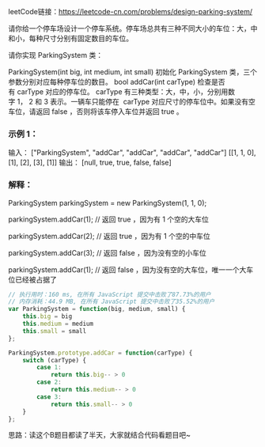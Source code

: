 leetCode链接：https://leetcode-cn.com/problems/design-parking-system/

请你给一个停车场设计一个停车系统。停车场总共有三种不同大小的车位：大，中和小，每种尺寸分别有固定数目的车位。

请你实现 ParkingSystem 类：

ParkingSystem(int big, int medium, int small) 初始化 ParkingSystem 类，三个参数分别对应每种停车位的数目。
bool addCar(int carType) 检查是否有 carType 对应的停车位。 carType 有三种类型：大，中，小，分别用数字 1， 2 和 3 表示。一辆车只能停在  carType 对应尺寸的停车位中。如果没有空车位，请返回 false ，否则将该车停入车位并返回 true 。
 

### 示例 1：

输入：
["ParkingSystem", "addCar", "addCar", "addCar", "addCar"]
[[1, 1, 0], [1], [2], [3], [1]]
输出：
[null, true, true, false, false]

### 解释：

ParkingSystem parkingSystem = new ParkingSystem(1, 1, 0);

parkingSystem.addCar(1); // 返回 true ，因为有 1 个空的大车位

parkingSystem.addCar(2); // 返回 true ，因为有 1 个空的中车位

parkingSystem.addCar(3); // 返回 false ，因为没有空的小车位

parkingSystem.addCar(1); // 返回 false ，因为没有空的大车位，唯一一个大车位已经被占据了

```js
// 执行用时：160 ms, 在所有 JavaScript 提交中击败了87.73%的用户
// 内存消耗：44.9 MB, 在所有 JavaScript 提交中击败了35.52%的用户
var ParkingSystem = function(big, medium, small) {
    this.big = big
    this.medium = medium
    this.small = small
};

ParkingSystem.prototype.addCar = function(carType) {
    switch (carType) {
        case 1:
            return this.big-- > 0
        case 2:
            return this.medium-- > 0
        case 3:
            return this.small-- > 0
    }
};
```

思路：读这个B题目都读了半天，大家就结合代码看题目吧~